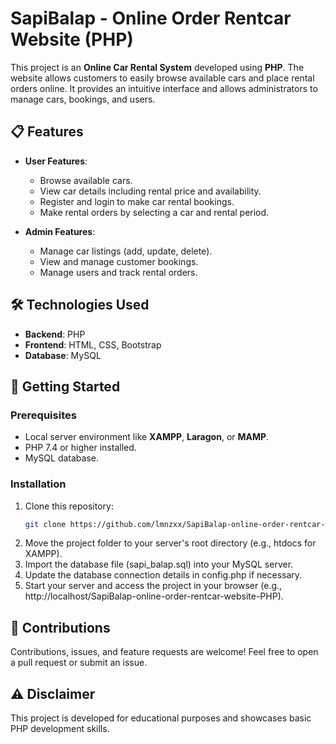 # SapiBalap - Online Order Rentcar Website (PHP)  

This project is an **Online Car Rental System** developed using **PHP**. The website allows customers to easily browse available cars and place rental orders online. It provides an intuitive interface and allows administrators to manage cars, bookings, and users.  

## 📋 Features  
- **User Features**:  
  - Browse available cars.  
  - View car details including rental price and availability.  
  - Register and login to make car rental bookings.  
  - Make rental orders by selecting a car and rental period.  

- **Admin Features**:  
  - Manage car listings (add, update, delete).  
  - View and manage customer bookings.  
  - Manage users and track rental orders.  

## 🛠️ Technologies Used  
- **Backend**: PHP  
- **Frontend**: HTML, CSS, Bootstrap  
- **Database**: MySQL  

## 🚀 Getting Started  

### Prerequisites  
- Local server environment like **XAMPP**, **Laragon**, or **MAMP**.  
- PHP 7.4 or higher installed.  
- MySQL database.  

### Installation  
1. Clone this repository:  
   ```bash
   git clone https://github.com/lmnzxx/SapiBalap-online-order-rentcar-website-PHP.git
2. Move the project folder to your server's root directory (e.g., htdocs for XAMPP).
3. Import the database file (sapi_balap.sql) into your MySQL server.
4. Update the database connection details in config.php if necessary.
5. Start your server and access the project in your browser (e.g., http://localhost/SapiBalap-online-order-rentcar-website-PHP).

## 🤝 Contributions

Contributions, issues, and feature requests are welcome! Feel free to open a pull request or submit an issue.
## ⚠️ Disclaimer

This project is developed for educational purposes and showcases basic PHP development skills.
